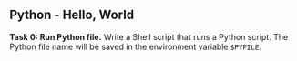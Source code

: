 ## Python - Hello, World

**Task 0: Run Python file.**
Write a Shell script that runs a Python script. The Python file name will be saved in the environment variable `$PYFILE`.
